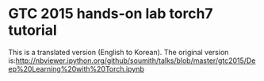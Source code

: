 # GTC 2015 hands-on lab torch7 tutorial
This is a translated version (English to Korean). The original version is:http://nbviewer.ipython.org/github/soumith/talks/blob/master/gtc2015/Deep%20Learning%20with%20Torch.ipynb
